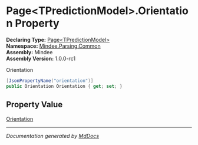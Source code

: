 ﻿<!--  
  <auto-generated>   
    The contents of this file were generated by a tool.  
    Changes to this file may be list if the file is regenerated  
  </auto-generated>   
-->

# Page\<TPredictionModel\>.Orientation Property

**Declaring Type:** [Page\<TPredictionModel\>](../index.md)  
**Namespace:** [Mindee.Parsing.Common](../../index.md)  
**Assembly:** Mindee  
**Assembly Version:** 1.0.0\-rc1

Orientation

```csharp
[JsonPropertyName("orientation")]
public Orientation Orientation { get; set; }
```

## Property Value

[Orientation](../../Orientation/index.md)

___

*Documentation generated by [MdDocs](https://github.com/ap0llo/mddocs)*
